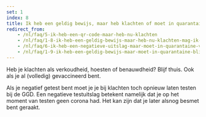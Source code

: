 ```yaml
---
set: 1
index: 8
title: Ik heb een geldig bewijs, maar heb klachten of moet in quarantaine. Is mijn coronabewijs nog geldig?
redirect_from: 
    - /nl/faq/5-ik-heb-een-qr-code-maar-heb-nu-klachten
    - /nl/faq/1-8-ik-heb-een-geldig-bewijs-maar-heb-nu-klachten-mag-ik-alsnog-naar-binnen
    - /nl/faq/6-ik-heb-een-negatieve-uitslag-maar-moet-in-quarantaine-van-ggd
    - /nl/faq/1-9-ik-heb-een-geldig-bewijs-maar-moet-in-quarantaine-blijven-van-de-ggd
---
```

Heb je klachten als verkoudheid, hoesten of benauwdheid? Blijf thuis. Ook als je al (volledig) gevaccineerd bent. 

Als je negatief getest bent moet je je bij klachten toch opnieuw laten testen bij de GGD.  Een negatieve testuitslag betekent namelijk dat je op het moment van testen geen corona had. Het kan zijn dat je later alsnog besmet bent geraakt.
